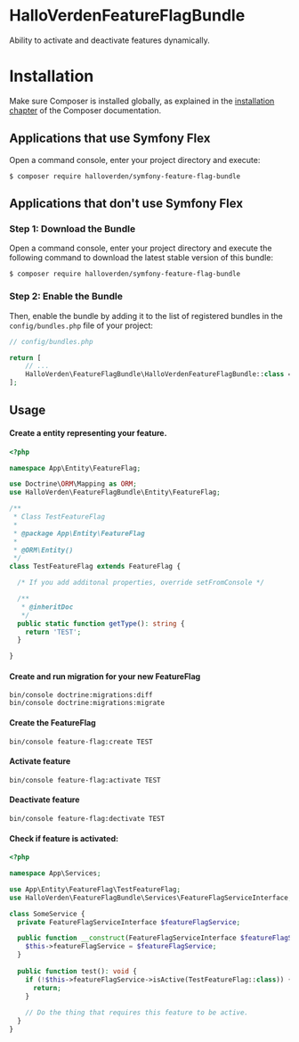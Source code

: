 # HalloVerdenFeatureFlagBundle

Ability to activate and deactivate features dynamically.

Installation
============

Make sure Composer is installed globally, as explained in the
[installation chapter](https://getcomposer.org/doc/00-intro.md)
of the Composer documentation.

Applications that use Symfony Flex
----------------------------------

Open a command console, enter your project directory and execute:

```console
$ composer require halloverden/symfony-feature-flag-bundle
```

Applications that don't use Symfony Flex
----------------------------------------

### Step 1: Download the Bundle

Open a command console, enter your project directory and execute the
following command to download the latest stable version of this bundle:

```console
$ composer require halloverden/symfony-feature-flag-bundle
```

### Step 2: Enable the Bundle

Then, enable the bundle by adding it to the list of registered bundles
in the `config/bundles.php` file of your project:

```php
// config/bundles.php

return [
    // ...
    HalloVerden\FeatureFlagBundle\HalloVerdenFeatureFlagBundle::class => ['all' => true],
];
```

Usage
-----

#### Create a entity representing your feature.

```php
<?php

namespace App\Entity\FeatureFlag;

use Doctrine\ORM\Mapping as ORM;
use HalloVerden\FeatureFlagBundle\Entity\FeatureFlag;

/**
 * Class TestFeatureFlag
 *
 * @package App\Entity\FeatureFlag
 *
 * @ORM\Entity()
 */
class TestFeatureFlag extends FeatureFlag {

  /* If you add additonal properties, override setFromConsole */

  /**
   * @inheritDoc
   */
  public static function getType(): string {
    return 'TEST';
  }

}
```

#### Create and run migration for your new FeatureFlag
```shell
bin/console doctrine:migrations:diff
bin/console doctrine:migrations:migrate
```

#### Create the FeatureFlag
```shell
bin/console feature-flag:create TEST
```

#### Activate feature
```shell
bin/console feature-flag:activate TEST
```

#### Deactivate feature
```shell
bin/console feature-flag:dectivate TEST
```

#### Check if feature is activated:
```php
<?php

namespace App\Services;

use App\Entity\FeatureFlag\TestFeatureFlag;
use HalloVerden\FeatureFlagBundle\Services\FeatureFlagServiceInterface;

class SomeService {
  private FeatureFlagServiceInterface $featureFlagService;

  public function __construct(FeatureFlagServiceInterface $featureFlagService) {
    $this->featureFlagService = $featureFlagService;
  }
  
  public function test(): void {
    if (!$this->featureFlagService->isActive(TestFeatureFlag::class)) {
      return;
    }
    
    // Do the thing that requires this feature to be active.
  }
}
```
